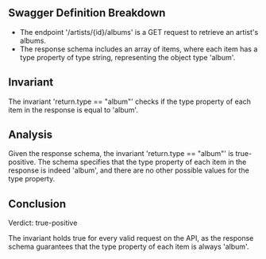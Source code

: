 ## Swagger Definition Breakdown
- The endpoint '/artists/{id}/albums' is a GET request to retrieve an artist's albums.
- The response schema includes an array of items, where each item has a type property of type string, representing the object type 'album'.

## Invariant
The invariant 'return.type == "album"' checks if the type property of each item in the response is equal to 'album'.

## Analysis
Given the response schema, the invariant 'return.type == "album"' is true-positive. The schema specifies that the type property of each item in the response is indeed 'album', and there are no other possible values for the type property.

## Conclusion
Verdict: true-positive

The invariant holds true for every valid request on the API, as the response schema guarantees that the type property of each item is always 'album'.
